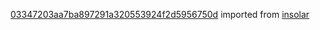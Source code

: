 [03347203aa7ba897291a320553924f2d5956750d](https://github.com/insolar/insolar/commit/03347203aa7ba897291a320553924f2d5956750d) imported from [insolar](https://github.com/insolar/insolar)

